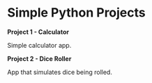 # Simple Python Projects

**Project 1 - Calculator**

Simple calculator app.

**Project 2 - Dice Roller**

App that simulates dice being rolled.


